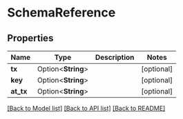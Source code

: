 # SchemaReference

## Properties

Name | Type | Description | Notes
------------ | ------------- | ------------- | -------------
**tx** | Option<**String**> |  | [optional]
**key** | Option<**String**> |  | [optional]
**at_tx** | Option<**String**> |  | [optional]

[[Back to Model list]](../README.md#documentation-for-models) [[Back to API list]](../README.md#documentation-for-api-endpoints) [[Back to README]](../README.md)


